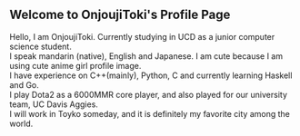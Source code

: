 ## Welcome to OnjoujiToki's Profile Page

Hello, I am OnjoujiToki. Currently studying in UCD as a junior computer science student.  
I speak mandarin (native), English and Japanese. I am cute because I am using cute anime girl profile image.  
I have experience on C++(mainly), Python, C and currently learning Haskell and Go.  
I play Dota2 as a 6000MMR core player, and also played for our university team, UC Davis Aggies.  
I will work in Toyko someday, and it is definitely my favorite city among the world.  
 

